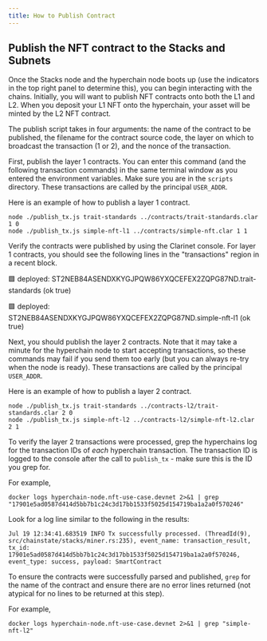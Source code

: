 ```yaml
---
title: How to Publish Contract
---
```


## Publish the NFT contract to the Stacks and Subnets

Once the Stacks node and the hyperchain node boots up (use the indicators in the top right panel to determine this), you can begin interacting with the chains. Initially, you will want to publish NFT contracts onto both the L1 and L2. When you deposit your L1 NFT onto the hyperchain, your asset will be minted by the L2 NFT contract. 

The publish script takes in four arguments: the name of the contract to be published, the filename for the contract source code, the layer on which to broadcast the transaction (1 or 2), and the nonce of the transaction.

First, publish the layer 1 contracts. You can enter this command (and the following transaction commands) in the same terminal window as you entered the environment variables. Make sure you are in the `scripts` directory. 
These transactions are called by the principal `USER_ADDR`.

Here is an example of how to publish a layer 1 contract.

```
node ./publish_tx.js trait-standards ../contracts/trait-standards.clar 1 0 
node ./publish_tx.js simple-nft-l1 ../contracts/simple-nft.clar 1 1
```

Verify the contracts were published by using the Clarinet console. For layer 1 contracts, you should see the following lines in the "transactions" region in a recent block.

🟩  deployed: ST2NEB84ASENDXKYGJPQW86YXQCEFEX2ZQPG87ND.trait-standards (ok true)              

🟩  deployed: ST2NEB84ASENDXKYGJPQW86YXQCEFEX2ZQPG87ND.simple-nft-l1 (ok true)

Next, you should publish the layer 2 contracts. Note that it may take a minute for the hyperchain node to start accepting transactions, so these commands may fail if you send them too early (but you can always re-try when the node is ready).
These transactions are called by the principal `USER_ADDR`.

Here is an example of how to publish a layer 2 contract.

```
node ./publish_tx.js trait-standards ../contracts-l2/trait-standards.clar 2 0 
node ./publish_tx.js simple-nft-l2 ../contracts-l2/simple-nft-l2.clar 2 1 
```

To verify the layer 2 transactions were processed, grep the hyperchains log for the transaction IDs 
of *each* hyperchain transaction. The transaction ID is logged to the console after the call to `publish_tx` - make sure this is the ID you grep for.

For example,

```
docker logs hyperchain-node.nft-use-case.devnet 2>&1 | grep "17901e5ad0587d414d5bb7b1c24c3d17bb1533f5025d154719ba1a2a0f570246"
```

Look for a log line similar to the following in the results:

```
Jul 19 12:34:41.683519 INFO Tx successfully processed. (ThreadId(9), src/chainstate/stacks/miner.rs:235), event_name: transaction_result, tx_id: 17901e5ad0587d414d5bb7b1c24c3d17bb1533f5025d154719ba1a2a0f570246, event_type: success, payload: SmartContract
```

To ensure the contracts were successfully parsed and published, `grep` for the name of the contract and ensure there are no 
error lines returned (not atypical for no lines to be returned at this step).

For example,

```
docker logs hyperchain-node.nft-use-case.devnet 2>&1 | grep "simple-nft-l2"
```